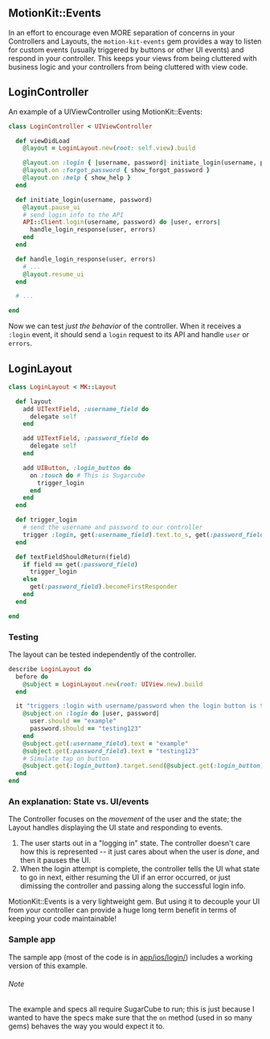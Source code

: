 MotionKit::Events
--------

In an effort to encourage even MORE separation of concerns in your Controllers
and Layouts, the `motion-kit-events` gem provides a way to listen for custom
events (usually triggered by buttons or other UI events) and respond in your
controller. This keeps your views from being cluttered with business logic and
your controllers from being cluttered with view code.

## LoginController

An example of a UIViewController using MotionKit::Events:

```ruby
class LoginController < UIViewController

  def viewDidLoad
    @layout = LoginLayout.new(root: self.view).build

    @layout.on :login { |username, password| initiate_login(username, password) }
    @layout.on :forgot_password { show_forgot_password }
    @layout.on :help { show_help }
  end

  def initiate_login(username, password)
    @layout.pause_ui
    # send login info to the API
    API::Client.login(username, password) do |user, errors|
      handle_login_response(user, errors)
    end
  end

  def handle_login_response(user, errors)
    # ...
    @layout.resume_ui
  end

  # ...

end
```

Now we can test *just the behavior* of the controller.  When it receives a
`:login` event, it should send a `login` request to its API and handle
`user` or `errors`.


## LoginLayout

```ruby
class LoginLayout < MK::Layout

  def layout
    add UITextField, :username_field do
      delegate self
    end

    add UITextField, :password_field do
      delegate self
    end

    add UIButton, :login_button do
      on :touch do # This is Sugarcube
        trigger_login
      end
    end
  end

  def trigger_login
    # send the username and password to our controller
    trigger :login, get(:username_field).text.to_s, get(:password_field).text.to_s
  end

  def textFieldShouldReturn(field)
    if field == get(:password_field)
      trigger_login
    else
      get(:password_field).becomeFirstResponder
    end
  end

end
```

### Testing

The layout can be tested independently of the controller.

```ruby
describe LoginLayout do
  before do
    @subject = LoginLayout.new(root: UIView.new).build
  end

  it "triggers :login with username/password when the login button is tapped" do
    @subject.on :login do |user, password|
      user.should == "example"
      password.should == "testing123"
    end
    @subject.get(:username_field).text = "example"
    @subject.get(:password_field).text = "testing123"
    # Simulate tap on button
    @subject.get(:login_button).target.send(@subject.get(:login_button).action)
  end
end
```

### An explanation: State vs. UI/events

The Controller focuses on the *movement* of the user and the state;
the Layout handles displaying the UI state and responding to events.

1. The user starts out in a "logging in" state. The controller doesn't care
how this is represented -- it just cares about when the user is *done*, and
then it pauses the UI.
2. When the login attempt is complete, the controller tells the UI what state
to go in next, either resuming the UI if an error occurred, or just dimissing
the controller and passing along the successful login info.

MotionKit::Events is a very lightweight gem.  But using it to decouple your UI
from your controller can provide a huge long term benefit in terms of keeping
your code maintainable!

### Sample app

The sample app (most of the code is in [app/ios/login/][login]) includes a working
version of this example.

[login]: https://github.com/motion-kit/motion-kit-events/tree/master/app/ios/login/

###### Note

The example and specs all require SugarCube to run; this is just because I
wanted to have the specs make sure that the `on` method (used in so many gems)
behaves the way you would expect it to.
